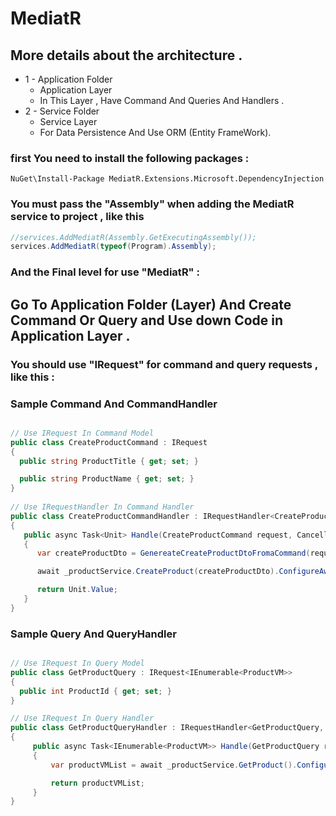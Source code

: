# MediatR

## More details about the architecture .

* 1 - Application Folder
    * Application Layer 
    * In This Layer , Have Command And Queries And Handlers .
* 2 - Service Folder
    * Service Layer 
    * For Data Persistence And Use ORM (Entity FrameWork). 

### first You need to install the following packages :

```
NuGet\Install-Package MediatR.Extensions.Microsoft.DependencyInjection 
```
### You must pass the "Assembly" when adding the MediatR service to project , like this

```csharp
//services.AddMediatR(Assembly.GetExecutingAssembly());
services.AddMediatR(typeof(Program).Assembly);
```
### And the Final level for use "MediatR" : 
## Go To Application Folder (Layer) And Create Command Or Query and Use down Code in Application Layer .

### You should use "IRequest" for command and query requests , like this :

### Sample Command And CommandHandler

```csharp

// Use IRequest In Command Model
public class CreateProductCommand : IRequest
{
  public string ProductTitle { get; set; }

  public string ProductName { get; set; }
}
    
// Use IRequestHandler In Command Handler
public class CreateProductCommandHandler : IRequestHandler<CreateProductCommand>
{
   public async Task<Unit> Handle(CreateProductCommand request, CancellationToken cancellationToken)
   {
      var createProductDto = GenereateCreateProductDtoFromaCommand(request);

      await _productService.CreateProduct(createProductDto).ConfigureAwait(false);

      return Unit.Value;
   }
}

```
### Sample Query And QueryHandler

```csharp

// Use IRequest In Query Model 
public class GetProductQuery : IRequest<IEnumerable<ProductVM>>
{
  public int ProductId { get; set; }
}

// Use IRequest In Query Handler
public class GetProductQueryHandler : IRequestHandler<GetProductQuery, IEnumerable<ProductVM>>
{
     public async Task<IEnumerable<ProductVM>> Handle(GetProductQuery request, CancellationToken cancellationToken)
     {
         var productVMList = await _productService.GetProduct().ConfigureAwait(false);

         return productVMList;
     }
}

```

